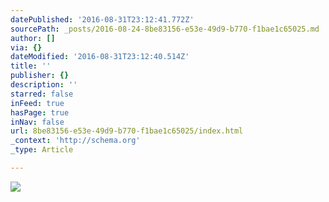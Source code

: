 ```yaml
---
datePublished: '2016-08-31T23:12:41.772Z'
sourcePath: _posts/2016-08-24-8be83156-e53e-49d9-b770-f1bae1c65025.md
author: []
via: {}
dateModified: '2016-08-31T23:12:40.514Z'
title: ''
publisher: {}
description: ''
starred: false
inFeed: true
hasPage: true
inNav: false
url: 8be83156-e53e-49d9-b770-f1bae1c65025/index.html
_context: 'http://schema.org'
_type: Article

---
```

![](https://the-grid-user-content.s3-us-west-2.amazonaws.com/379866dc-cfed-4046-9721-60e064e50fb0.jpg)